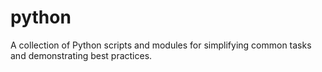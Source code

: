# python
A collection of Python scripts and modules for simplifying common tasks and demonstrating best practices.
